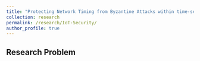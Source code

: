 ```yaml
---
title: "Protecting Network Timing from Byzantine Attacks within time-sensitive IoT Networks"
collection: research
permalink: /research/IoT-Security/
author_profile: true
---
```


## Research Problem
